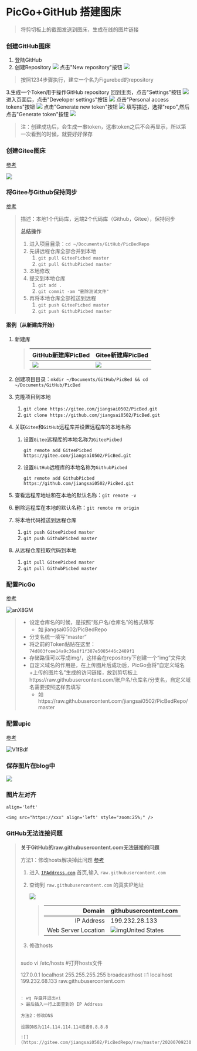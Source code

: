 # PicGo+GitHub 搭建图床

> 将剪切板上的截图发送到图床，生成在线的图片链接

### 创建GitHub图床
1. 登陆GitHub
2. 创建Repository
![](https://raw.githubusercontent.com/jiangsai0502/PicBedRepo/master/img/20200111135509.png)
点击"New repository"按钮
![](https://raw.githubusercontent.com/jiangsai0502/PicBedRepo/master/img/20200111135617.png)

> 按照1234步骤执行，建立一个名为Figurebed的repository

3.生成一个Token用于操作GitHub repository
回到主页，点击"Settings"按钮
![](https://raw.githubusercontent.com/jiangsai0502/PicBedRepo/master/img/20200111135856.png)
进入页面后，点击"Developer settings"按钮
![](https://raw.githubusercontent.com/jiangsai0502/PicBedRepo/master/img/20200111135837.png)
点击"Personal access tokens"按钮
![](https://raw.githubusercontent.com/jiangsai0502/PicBedRepo/master/img/20200111135915.png)
点击"Generate new token"按钮
![](https://raw.githubusercontent.com/jiangsai0502/PicBedRepo/master/img/20200111140018.png)
填写描述，选择"repo",然后点击"Generate token"按钮
![](https://raw.githubusercontent.com/jiangsai0502/PicBedRepo/master/img/20200111140125.png)
> 注：创建成功后，会生成一串token，这串token之后不会再显示，所以第一次看到的时候，就要好好保存



### 创建Gitee图床

[参考](https://zhuanlan.zhihu.com/p/102594554)

![](https://gitee.com/jiangsai0502/PicBedRepo/raw/master/20200709230723.png)

### 将Gitee与Github保持同步

[参考](https://blog.csdn.net/idsof/article/details/105005158)

> 描述：本地1个代码库，远端2个代码库（Github，Gitee），保持同步
>
> **总结操作**
>
> 1. 进入项目目录：`cd ~/Documents/GitHub/PicBedRepo`
> 2. 先讲远程仓库全部合并到本地
>    1. `git pull GiteePicbed master`
>    2. `git pull GithubPicbed master`
> 3. 本地修改
> 4. 提交到本地仓库
>    1. `git add .`
>    2. `git commit -am "删除测试文件"`
> 5. 再将本地仓库全部推送到远程
>    1. `git push GiteePicbed master`
>    2. `git push GithubPicbed master`

#### 案例（从新建库开始）

1. 新建库

   > | GitHub新建库PicBed                                           | Gitee新建库PicBed                                            |
   > | ------------------------------------------------------------ | ------------------------------------------------------------ |
   > | ![](https://gitee.com/jiangsai0502/PicBedRepo/raw/master/img/20200425105755.png) | ![](https://gitee.com/jiangsai0502/PicBedRepo/raw/master/img/20200425105827.png) |

2. 创建项目目录：`mkdir ~/Documents/GitHub/PicBed && cd ~/Documents/GitHub/PicBed`

3. 克隆项目到本地

   1. `git clone https://gitee.com/jiangsai0502/PicBed.git`
   2. `git clone https://github.com/jiangsai0502/PicBed.git`

4. 关联`Gitee`和`GitHub`远程库并设置远程库的本地名称

   1. 设置`Gitee`远程库的本地名称为`GiteePicbed`

      `git remote add GiteePicbed https://gitee.com/jiangsai0502/PicBed.git`

   2. 设置`GitHub`远程库的本地名称为`GithubPicbed`

      `git remote add GithubPicbed https://github.com/jiangsai0502/PicBed.git`

5. 查看远程库地址和在本地的默认名称：`git remote -v`

6. 删除远程库在本地的默认名称：`git remote rm origin`

7. 将本地代码推送到远程仓库

   1. `git push GiteePicbed master`
   2. `git push GithubPicbed master`

8. 从远程仓库拉取代码到本地

   1. `git pull GiteePicbed master`
   2. `git pull GithubPicbed master`



### 配置PicGo

[参考](https://picgo.github.io/PicGo-Doc/zh/guide/config.html)

![anX8GM](https://raw.githubusercontent.com/jiangsai0502/PicBedRepo/master/uPic/anX8GM.png)

> * 设定仓库名的时候，是按照“账户名/仓库名”的格式填写
>   * 如 jiangsai0502/PicBedRepo
> * 分支名统一填写“master”
> * 将之前的Token黏贴在这里：`74d803fcee14a9c36a8f1f387e5085446c2489f1`
> * 存储路径可以写成img/，这样会在repository下创建一个“img”文件夹
> * 自定义域名的作用是，在上传图片后成功后，PicGo会将“自定义域名+上传的图片名”生成的访问链接，放到剪切板上https://raw.githubusercontent.com/账户名/仓库名/分支名，自定义域名需要按照这样去填写
>   * 如https://raw.githubusercontent.com/jiangsai0502/PicBedRepo/master



### 配置upic

[参考](https://blog.svend.cc/upic/)

![V1fBdf](https://raw.githubusercontent.com/jiangsai0502/PicBedRepo/master/uPic/V1fBdf.png)



### 保存图片在blog中

![](https://raw.githubusercontent.com/jiangsai0502/PicBedRepo/master/img/image-20200420204547297.png)





### 图片左对齐

`align='left'`

`<img src="https://xxx" align='left' style="zoom:25%;" />`



### GitHub无法连接问题

> **关于GitHub的raw.githubusercontent.com无法链接的问题**
>
> 方法1：修改hosts解决掉此问题 [参考](https://www.ioiox.com/archives/62.html)
>
> 1. 进入  [`IPAddress.com`](https://www.ipaddress.com/)  首页,输入  `raw.githubusercontent.com`
>
> 2. 查询到  `raw.githubusercontent.com`  的真实IP地址
>
>    ![](https://raw.githubusercontent.com/jiangsai0502/PicBedRepo/master/img/20200127165817.png)
>
>    > |              Domain | githubusercontent.com                                       |
>    > | ------------------: | ----------------------------------------------------------- |
>    > |          IP Address | 199.232.28.133                                              |
>    > | Web Server Location | ![img](https://www.ipaddress.com/flags/us.png)United States |
>
> 3. 修改hosts 
>
>    ```bash
> sudo vi /etc/hosts    #打开hosts文件
>    
>    127.0.0.1	localhost
>    255.255.255.255	broadcasthost
>    ::1             localhost
>    199.232.68.133 raw.githubusercontent.com
>    ```
>    
>    : wq 存盘并退出vi
> > 最后插入一行上面查到的 IP Address
>
> 方法2：修改DNS
>
> 设置DNS为114.114.114.114或者8.8.8.8
>
> ![](https://gitee.com/jiangsai0502/PicBedRepo/raw/master/20200709230841.png)

